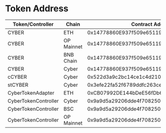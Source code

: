 # Token Address

| Token/Controller     | Chain      | Contract Address                           |
| -------------------  | ---------- | ------------------------------------------ |
| CYBER                | ETH        | 0x14778860E937f509e651192a90589dE711Fb88a9 |
| CYBER                | OP Mainnet | 0x14778860E937f509e651192a90589dE711Fb88a9 |
| CYBER                | BNB Chain  | 0x14778860E937f509e651192a90589dE711Fb88a9 |
| CYBER                | Cyber      | 0x14778860E937f509e651192a90589dE711Fb88a9 |
| cCYBER               | Cyber      | 0x522d3a9c2bc14ce1c4d210ed41ab239fded02f2b |
| stCYBER              | Cyber      | 0x3efe22fa52f6789ddfc263cec5bcf435b14b77e2 |
| CyberTokenAdapter    | ETH        | 0xCB07992DE144bDeE56fDb66Fff2454B43243b052 |
| CyberTokenController | Cyber      | 0x9a9d5a29206dde4f70825032df32333de5f63921 |
| CyberTokenController | BSC        | 0x9a9d5a29206dde4f70825032df32333de5f63921 |
| CyberTokenController | OP Mainnet |  0x9a9d5a29206dde4f70825032df32333de5f63921|
